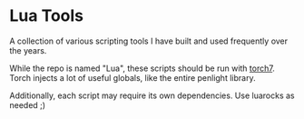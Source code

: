 Lua Tools
============

A collection of various scripting tools I have built and used frequently
over the years.

While the repo is named "Lua", these scripts should be run with
[torch7]('https://github.com/torch/torch7'). Torch injects a lot of
useful globals, like the entire penlight library.

Additionally, each script may require its own dependencies.
Use luarocks as needed ;)
